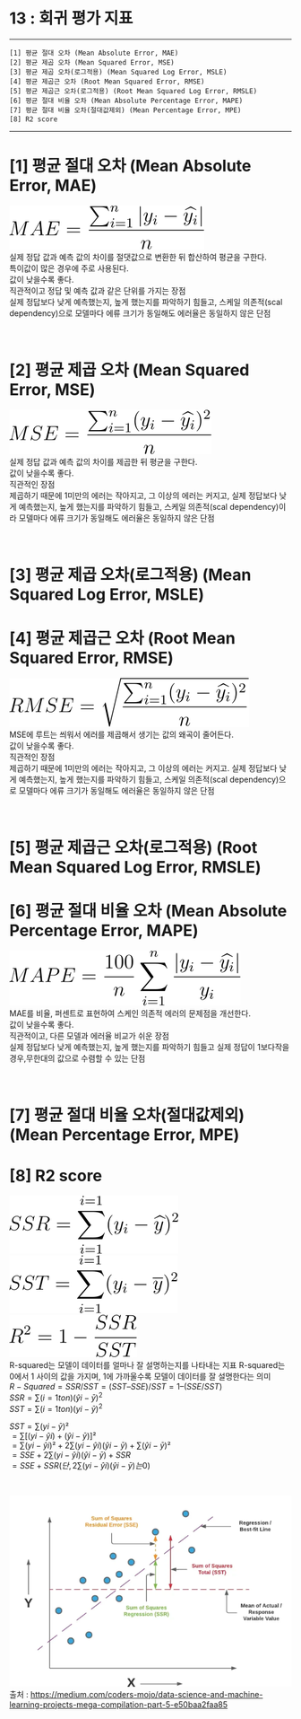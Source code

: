 #  13 : 회귀 평가 지표

---

	[1] 평균 절대 오차 (Mean Absolute Error, MAE)
	[2] 평균 제곱 오차 (Mean Squared Error, MSE)
	[3] 평균 제곱 오차(로그적용) (Mean Squared Log Error, MSLE)
	[4] 평균 제곱근 오차 (Root Mean Squared Error, RMSE)
	[5] 평균 제곱근 오차(로그적용) (Root Mean Squared Log Error, RMSLE)
	[6] 평균 절대 비율 오차 (Mean Absolute Percentage Error, MAPE)
	[7] 평균 절대 비율 오차(절대값제외) (Mean Percentage Error, MPE)
	[8] R2 score

	  
---

# [1] 평균 절대 오차 (Mean Absolute Error, MAE)
![](./images/MAE.svg)
<br>
실제 정답 값과 예측 값의 차이를 절댓값으로 변환한 뒤 합산하여 평균을 구한다.<br>
특이값이 많은 경우에 주로 사용된다.<br>
값이 낮을수록 좋다.<br>
직관적이고 정답 및 예측 값과 같은 단위를 가지는 장점<br>
실제 정답보다 낮게 예측했는지, 높게 했는지를 파악하기 힘들고, 스케일 의존적(scal dependency)으로 모델마다 에류 크기가 동일해도 에러율은 동일하지 않은 단점<br>

<br>

# [2] 평균 제곱 오차 (Mean Squared Error, MSE)
![](./images/MSE.svg)
<br>
실제 정답 값과 예측 값의 차이를 제곱한 뒤 평균을 구한다.<br>
값이 낮을수록 좋다.<br>
직관적인 장점<br>
제곱하기 때문에 1미만의 에러는 작아지고, 그 이상의 에러는 커지고, 실제 정답보다 낮게 예측했는지, 높게 했는지를 파악하기 힘들고, 스케일 의존적(scal dependency)이라 모델마다 에류 크기가 동일해도 에러율은 동일하지 않은 단점<br>

<br>

# [3] 평균 제곱 오차(로그적용) (Mean Squared Log Error, MSLE)

# [4] 평균 제곱근 오차 (Root Mean Squared Error, RMSE)
![](./images/RMSE.svg)
<br>
MSE에 루트는 씌워서 에러를 제곱해서 생기는 값의 왜곡이 줄어든다.<br>
값이 낮을수록 좋다.<br>
직관적인 장점<br>
제곱하기 때문에 1미만의 에러는 작아지고, 그 이상의 에러는 커지고. 실제 정답보다 낮게 예측했는지, 높게 했는지를 파악하기 힘들고, 스케일 의존적(scal dependency)으로 모델마다 에류 크기가 동일해도 에러율은 동일하지 않은 단점<br>

<br>

# [5] 평균 제곱근 오차(로그적용) (Root Mean Squared Log Error, RMSLE)

# [6] 평균 절대 비율 오차 (Mean Absolute Percentage Error, MAPE)
![](./images/MAPE.svg)
<br>
MAE를 비율, 퍼센트로 표현하여 스케인 의존적 에러의 문제점을 개선한다.<br>
값이 낮을수록 좋다.<br>
직관적이고, 다른 모델과 에러율 비교가 쉬운 장점<br>
실제 정답보다 낮게 예측했는지, 높게 했는지를 파악하기 힘들고 실제 정답이 1보다작을 경우,무한대의 값으로 수렴할 수 있는 단점<br>

<br>

# [7] 평균 절대 비율 오차(절대값제외) (Mean Percentage Error, MPE)

# [8] R2 score

![](./images/SSR.svg)
<br>
![](./images/SST.svg)
<br>
![](./images/R.svg)
<br>
R-squared는 모델이 데이터를 얼마나 잘 설명하는지를 나타내는 지표<bbr>
R-squared는 0에서 1 사이의 값을 가지며, 1에 가까울수록 모델이 데이터를 잘 설명한다는 의미<br>
$R-Squared = SSR / SST = (SST – SSE) / SST = 1 – (SSE / SST)$ <br>
$SSR = ∑(i=1 to n) (ŷi - ȳ)^2$ <br>
$SST = ∑(i=1 to n) (yi - ȳ)^2$ <br>

$SST = ∑(yi - ȳ)²$ <br>
$= ∑[(yi - ŷi) + (ŷi - ȳ)]²$ <br>
$= ∑(yi - ŷi)² + 2∑(yi - ŷi)(ŷi - ȳ) + ∑(ŷi - ȳ)²$ <br>
$= SSE + 2∑(yi - ŷi)(ŷi - ȳ) + SSR$ <br>
$= SSE + SSR (단, 2∑(yi - ŷi)(ŷi - ȳ)는 0)$ <br>

<br>

![](./images/SST.png)
<br>
출처 : https://medium.com/coders-mojo/data-science-and-machine-learning-projects-mega-compilation-part-5-e50baa2faa85
